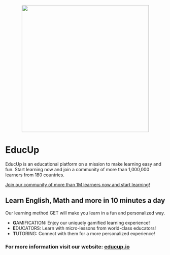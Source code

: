 <p align="center">
  <img src="https://user-images.githubusercontent.com/36774373/167951672-c8bf5ddb-bcea-4b3a-b4d3-cdb036d75f2f.png" width="400"/>
</p>

# EducUp

EducUp is an educational platform on a mission to make learning easy and fun. Start learning now and join a community of more than 1,000,000 learners from 180 countries.

[Join our community of more than 1M learners now and start learning!](https://bit.ly/EducUpApp)

## Learn English, Math and more in 10 minutes a day

Our learning method GET will make you learn in a fun and personalized way.

- **G**AMIFICATION: Enjoy our uniquely gamified learning experience!
- **E**DUCATORS: Learn with micro-lessons from world-class educators!
- **T**UTORING: Connect with them for a more personalized experience!

### For more information visit our website: [educup.io](https://educup.io)
